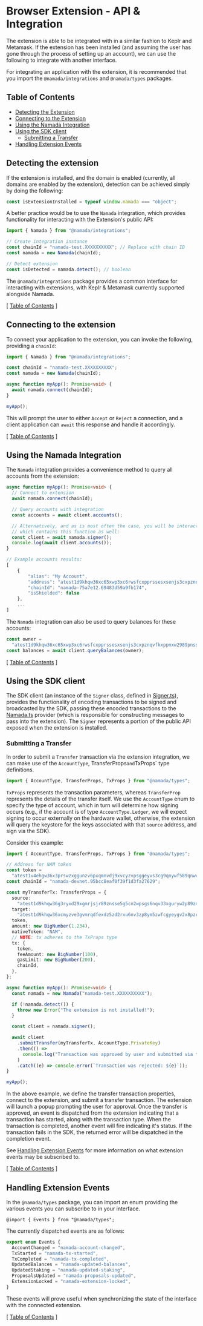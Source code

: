 # Browser Extension - API & Integration

The extension is able to be integrated with in a similar fashion to Keplr and Metamask. If the extension has been installed (and assuming the user has gone through the process of
setting up an account), we can use the following to integrate with another interface.

For integrating an application with the extension, it is recommended that you import the `@namada/integrations` and `@namada/types` packages.

## Table of Contents

- [Detecting the Extension](#detecting-the-extension)
- [Connecting to the Extension](#connecting-to-the-extension)
- [Using the Namada Integration](#using-the-namada-integration)
- [Using the SDK client](#using-the-sdk-client)
  - [Submitting a Transfer](#submitting-a-transfer)
- [Handling Extension Events](#handling-extension-events)

## Detecting the extension

If the extension is installed, and the domain is enabled (currently, all domains are enabled by the extension), detection can be achieved simply by doing the following:

```ts
const isExtensionInstalled = typeof window.namada === "object";
```

A better practice would be to use the `Namada` integration, which provides functionality for interacting with the Extension's public API:

```ts
import { Namada } from "@namada/integrations";

// Create integration instance
const chainId = "namada-test.XXXXXXXXXX"; // Replace with chain ID
const namada = new Namada(chainId);

// Detect extension
const isDetected = namada.detect(); // boolean
```

The `@namada/integrations` package provides a common interface for interacting with extensions, with Keplr & Metamask currently supported alongside Namada.

[ [Table of Contents](#table-of-contents) ]

## Connecting to the extension

To connect your application to the extension, you can invoke the following, providing a `chainId`:

```ts
import { Namada } from "@namada/integrations";

const chainId = "namada-test.XXXXXXXXXX";
const namada = new Namada(chainId);

async function myApp(): Promise<void> {
  await namada.connect(chainId);
}

myApp();
```

This will prompt the user to either `Accept` or `Reject` a connection, and a client application can `await` this response and handle it accordingly.

[ [Table of Contents](#table-of-contents) ]

## Using the Namada Integration

The `Namada` integration provides a convenience method to query all accounts from the extension:

```ts
async function myApp(): Promise<void> {
  // Connect to extension
  await namada.connect(chainId);

  // Query accounts with integration
  const accounts = await client.accounts();

  // Alternatively, and as is most often the case, you will be interacting with the SDK client,
  // which contains this function as well:
  const client = await namada.signer();
  console.log(await client.accounts());
}

// Example accounts results:
[
    {
        "alias": "My Account",
        "address": "atest1d9khqw36xc65xwp3xc6rwsfcxpprssesxsenjs3cxpznqvfkxppnxw2989pnssfkgsenzvphx0u6kj",
        "chainId": "namada-75a7e12.69483d59a9fb174",
        "isShielded": false
    },
    ...
]
```

The `Namada` integration can also be used to query balances for these accounts:

```ts
const owner =
  "atest1d9khqw36xc65xwp3xc6rwsfcxpprssesxsenjs3cxpznqvfkxppnxw2989pnssfkgsenzvphx0u6kj";
const balances = await client.queryBalances(owner);
```

[ [Table of Contents](#table-of-contents) ]

## Using the SDK client

The SDK client (an instance of the `Signer` class, defined in [Signer.ts](https://github.com/anoma/namada-interface/blob/main/apps/extension/src/provider/Signer.ts)),
provides the functionality of encoding transactions to be signed and broadcasted by the SDK, passing
these encoded transactions to the [Namada.ts](https://github.com/anoma/namada-interface/blob/main/apps/extension/src/provider/Namada.ts)
provider (which is responsible for constructing messages to pass into the extension). The `Signer` represents
a portion of the public API exposed when the extension is installed.

### Submitting a Transfer

In order to submit a `Transfer` transaction via the extension integration, we can make use of the `AccountType`, TransferProps`and`TxProps` type definitions.

```ts
import { AccountType, TransferProps, TxProps } from "@namada/types";
```

`TxProps` represents the transaction parameters, whereas `TransferProp` represents the details of the transfer itself.
We use the `AccountType` enum to specify the type of account, which in turn will determine how signing occurs (e.g., if
the account is of type `AccountType.Ledger`, we will expect signing to occur externally on the hardware wallet, otherwise,
the extension will query the keystore for the keys associated with that `source` address, and sign via the SDK).

Consider this example:

```ts
import { AccountType, TransferProps, TxProps } from "@namada/types";

// Address for NAM token
const token =
  "atest1v4ehgw36x3prswzxggunzv6pxqmnvdj9xvcyzvpsggeyvs3cg9qnywf589qnwvfsg5erg3fkl09rg5";
const chainId = "namada-devnet.95bcc8eaf0f39f1d3fa27629";

const myTransferTx: TransferProps = {
  source:
    "atest1d9khqw36g3ryxd29xgmrjsjr89znsse5g5cn2wpsgs6nqv33xguryw2p89znsd2rxqcnzvehcnyzxw",
  target:
    "atest1d9khqw36xcmyzve3gvmrqdfexdz5zd2rxu6nv3zp8ym5zwfcgyeygv2x8pzrz3fcgscngs3nchvahj",
  token,
  amount: new BigNumber(1.234),
  nativeToken: "NAM",
  // NOTE: tx adheres to the TxProps type
  tx: {
    token,
    feeAmount: new BigNumber(100),
    gasLimit: new BigNumber(200),
    chainId,
  },
};

async function myApp(): Promise<void> {
  const namada = new Namada("namada-test.XXXXXXXXXX");

  if (!namada.detect()) {
    throw new Error("The extension is not installed!");
  }

  const client = namada.signer();

  await client
    .submitTransfer(myTransferTx, AccountType.PrivateKey)
    .then(() =>
      console.log("Transaction was approved by user and submitted via the SDK")
    )
    .catch((e) => console.error(`Transaction was rejected: ${e}`));
}

myApp();
```

In the above example, we define the transfer transaction properties, connect to the extension, and submit
a transfer transaction. The extension will launch a popup prompting the user for approval. Once the transfer
is approved, an event is dispatched from the extension indicating that a transaction has started, along with
the transaction type. When the transaction is completed, another event will fire indicating it's status.
If the transaction fails in the SDK, the returned error will be dispatched in the completion event.

See [Handling Extension Events](#handling-extension-events) for more information on what extension events may be subscribed to.

[ [Table of Contents](#table-of-contents) ]

## Handling Extension Events

In the `@namada/types` package, you can import an enum providing the various events you can subscribe to in your interface.

```typscript
@import { Events } from "@namada/types";
```

The currently dispatched events are as follows:

```ts
export enum Events {
  AccountChanged = "namada-account-changed",
  TxStarted = "namada-tx-started",
  TxCompleted = "namada-tx-completed",
  UpdatedBalances = "namada-updated-balances",
  UpdatedStaking = "namada-updated-staking",
  ProposalsUpdated = "namada-proposals-updated",
  ExtensionLocked = "namada-extension-locked",
}
```

These events will prove useful when synchronizing the state of the interface with the connected extension.

[ [Table of Contents](#table-of-contents) ]
